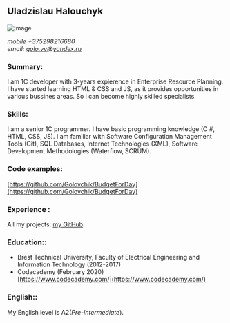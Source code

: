 ## Uladzislau Halouchyk ##

![image](https://media-exp1.licdn.com/dms/image/C4E03AQHCeCBL3xmyLg/profile-displayphoto-shrink_200_200/0?e=1586390400&v=beta&t=i29NJuPbsRRBT0xmn4uKlE19EguIWaRCjVEmk9v4P5U)

*mobile +375298216680*  
*email: golo.vv@yandex.ru*

### Summary: ### 
I am 1C developer with 3-years expierence in Enterprise Resource Planning. 
I have started learning HTML & CSS and JS, as it provides opportunities in various bussines areas. 
So i can become highly skilled specialists.

### Skills: ### 
I am a senior 1C programmer. I have basic programming knowledge (C #, HTML, CSS, JS). I am familiar with Software Configuration Management Tools (Git), SQL Databases, Internet Technologies (XML), Software Development Methodologies (Waterflow, SCRUM).

### Code examples: ### 
[https://github.com/Golovchik/BudgetForDay](https://github.com/Golovchik/BudgetForDay)

### Experience : ### 
 All my projects: [my GitHub](https://github.com/Golovchik).

### Education:: ### 
- Brest Technical University, Faculty of Electrical Engineering and Information Technology (2012-2017)
- Codacademy (February 2020)  
 [https://www.codecademy.com/](https://www.codecademy.com/)

 ### English:: ### 
 My English level is A2(*Pre-intermediate*).
 